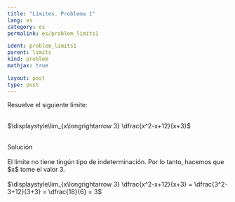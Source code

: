 ```yaml
---
title: "Límites. Problema 1"
lang: es
category: es
permalink: es/problem_limits1

ident: problem_limits1
parent: limits
kind: problem
mathjax: true

layout: post
type: post
---
```


<div>
Resuelve el siguiente límite: <br><br>

$\displaystyle\lim_{x\longrightarrow 3} \dfrac{x^2-x+12}{x+3}$<br><br>

<div class="bcblue boxdissap">
	Solución
</div><br>

<div class="dissap">
El límite no tiene tingún tipo de indeterminación. Por lo tanto, hacemos que $x$ tome el valor 3. <br><br>
$\displaystyle\lim_{x\longrightarrow 3} \dfrac{x^2-x+12}{x+3} = \dfrac{3^2-3+12}{3+3} = \dfrac{18}{6} = 3$<br><br>
</div>
